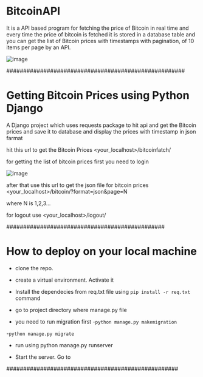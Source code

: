 # BitcoinAPI
It is a API based program for fetching the price of Bitcoin in real time and every time the price of bitcoin is fetched it is stored in a database table and you can get the list of Bitcoin prices with timestamps with pagination, of 10 items per page by an API.

![image](https://user-images.githubusercontent.com/106751177/171660893-09660e35-eabd-44bb-9ede-f0c9058e8a3d.png)



#####################################################

# Getting  Bitcoin Prices using Python Django
A Django project which uses requests package to hit api and get the Bitcoin prices and save it to database and display the prices with timestamp in json farmat

hit this url to get the Bitcoin Prices
<your_localhost>/bitcoinfatch/

for getting the list of bitcoin prices first you need to login

![image](https://user-images.githubusercontent.com/106751177/171661285-3eb2fee3-308f-482e-a925-da33ea2dc170.png)

after that use this url to get the json file for bitcoin prices
<your_localhost>/bitcoin/?format=json&page=N

where N is 1,2,3...

for logout use 
<your_localhost>/logout/

###############################################

# How to deploy on your local machine

- clone the repo.
- create a virtual environment. Activate it
- Install the dependecies from req.txt file using `pip install -r req.txt` command
- go to project directory where manage.py file 

- you need to run migration first
-`python manage.py makemigration`

-`python manage.py migrate` 
 
- run using python manage.py runserver
 
- Start the server. Go to <localhost>

###################################################
  
